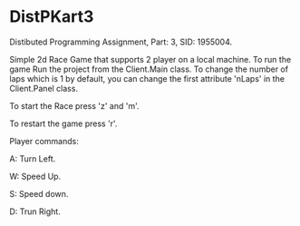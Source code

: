 # DistPKart3
Distibuted Programming Assignment, Part: 3, SID: 1955004.

Simple 2d Race Game that supports 2 player on a local machine. To run the game Run the project from the Client.Main class. To change the number of laps which is 1 by default, you can change the first attribute 'nLaps' in the Client.Panel class.

To start the Race press 'z' and 'm'.

To restart the game press 'r'.


Player commands:


A: Turn Left. 

W: Speed Up.

S: Speed down.

D: Trun Right. 

